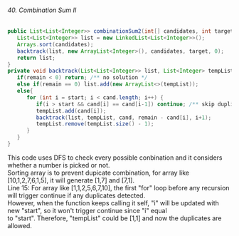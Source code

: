 
###### 40. Combination Sum II
```java
public List<List<Integer>> combinationSum2(int[] candidates, int target){
   List<List<Integer>> list = new LinkedList<List<Integer>>();
   Arrays.sort(candidates);
   backtrack(list, new ArrayList<Integer>(), candidates, target, 0);
   return list;
}
private void backtrack(List<List<Integer>> list, List<Integer> tempList, int[] cand, int remain, int start){
   if(remain < 0) return; /** no solution */
   else if(remain == 0) list.add(new ArrayList<>(tempList));
   else{
      for (int i = start; i < cand.length; i++) {
         if(i > start && cand[i] == cand[i-1]) continue; /** skip duplicates */
         tempList.add(cand[i]);
         backtrack(list, tempList, cand, remain - cand[i], i+1);
         tempList.remove(tempList.size() - 1);
      }
   }
}
```
This code uses DFS to check every possible conbination and it considers whether a number is picked or not.<br>
Sorting array is to prevent dupicate combination, for array like [10,1,2,7,6,1,5], it will generate [1,7] and [7,1].<br>
Line 15: For array like [1,1,2,5,6,7,10], the first "for" loop before any recursion will trigger continue if any duplicates detected.<br>
However, when the function keeps calling it self, "i" will be updated with new "start", so it won't trigger continue since "i" equal<br>
to "start". Therefore, "tempList" could be [1,1] and now the duplicates are allowed. 
